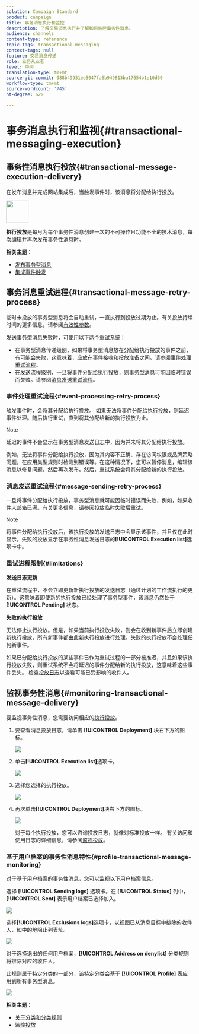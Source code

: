 ```yaml
---
solution: Campaign Standard
product: campaign
title: 事务消息执行和监控
description: 了解交易消息执行并了解如何监控事务性消息。
audience: channels
content-type: reference
topic-tags: transactional-messaging
context-tags: null
feature: 交易消息传递
role: 业务从业者
level: 中间
translation-type: tm+mt
source-git-commit: 088b49931ee5047fa6b949813ba17654b1e10d60
workflow-type: tm+mt
source-wordcount: '745'
ht-degree: 62%

---
```



# 事务消息执行和监视{#transactional-messaging-execution}

## 事务性消息执行投放{#transactional-message-execution-delivery}

在发布消息并完成网站集成后，当触发事件时，该消息将分配给执行投放。

<img src="assets/do-not-localize/icon_concepts.svg" width="60px">

**执行投放**&#x200B;是每月为每个事务性消息创建一次的不可操作且功能不全的技术消息，每次编辑并再次发布事务性消息时。

**相关主题**：
* [发布事务型消息](../../channels/using/publishing-transactional-message.md#publishing-a-transactional-message)
* [集成事件触发](../../channels/using/getting-started-with-transactional-msg.md#integrate-event-trigger)

## 事务消息重试进程{#transactional-message-retry-process}

临时未投放的事务型消息将会自动重试，一直执行到投放过期为止。有关投放持续时间的更多信息，请参阅[有效性参数](../../administration/using/configuring-email-channel.md#validity-period-parameters)。

发送事务型消息失败时，可使用以下两个重试系统：

* 在事务型消息传递级别，如果将事务型消息放在分配给执行投放的事件之前，有可能会失败，这意味着，应放在事件接收和投放准备之间。请参阅[事件处理重试流程](#event-processing-retry-process)。
* 在发送流程级别，一旦将事件分配给执行投放，则事务型消息可能因临时错误而失败。请参阅[消息发送重试流程](#message-sending-retry-process)。

### 事件处理重试流程{#event-processing-retry-process}

触发事件时，会将其分配给执行投放。 如果无法将事件分配给执行投放，则延迟事件处理。随后执行重试，直到将其分配给新的执行投放为止。

>[!NOTE]
>
>延迟的事件不会显示在事务型消息发送日志中，因为并未将其分配给执行投放。

例如，无法将事件分配给执行投放，因为其内容不正确、存在访问权限或品牌策略问题，在应用类型规则时检测到错误等。在这种情况下，您可以暂停消息，编辑该消息以修复问题，然后再次发布。然后，重试系统会将其分配给新的执行投放。

### 消息发送重试流程{#message-sending-retry-process}

一旦将事件分配给执行投放，事务型消息就可能因临时错误而失败，例如，如果收件人邮箱已满。有关更多信息，请参阅[投放临时失败后重试](../../sending/using/understanding-delivery-failures.md#retries-after-a-delivery-temporary-failure)。

>[!NOTE]
>
>将事件分配给执行投放后，该执行投放的发送日志中会显示该事件，并且仅在此时显示。失败的投放显示在事务性消息发送日志的&#x200B;**[!UICONTROL Execution list]**&#x200B;选项卡中。

### 重试进程限制{#limitations}

**发送日志更新**

在重试流程中，不会立即更新新执行投放的发送日志（通过计划的工作流执行的更新）。这意味着即使新的执行投放已经处理了事务型事件，该消息仍然处于 **[!UICONTROL Pending]** 状态。

**失败的执行投放**

无法停止执行投放。但是，如果当前执行投放失败，则会在收到新事件后立即创建新执行投放，所有新事件都由此新执行投放进行处理。失败的执行投放不会处理任何新事件。

如果已分配给执行投放的某些事件已作为重试过程的一部分被推迟，并且如果该执行投放失败，则重试系统不会将延迟的事件分配给新的执行投放，这意味着这些事件丢失。 检查[投放日志](#monitoring-transactional-message-delivery)以查看可能已受影响的收件人。

## 监视事务性消息{#monitoring-transactional-message-delivery}

要监视事务性消息，您需要访问相应的[执行投放](#transactional-message-execution-delivery)。

1. 要查看消息投放日志，请单击 **[!UICONTROL Deployment]** 块右下方的图标。

   ![](assets/message-center_access_logs.png)

1. 单击&#x200B;**[!UICONTROL Execution list]**&#x200B;选项卡。

   ![](assets/message-center_execution_tab.png)

1. 选择您选择的执行投放。

   ![](assets/message-center_execution_delivery.png)

1. 再次单击&#x200B;**[!UICONTROL Deployment]**&#x200B;块右下方的图标。

   ![](assets/message-center_execution_access_logs.png)

   对于每个执行投放，您可以咨询投放日志，就像对标准投放一样。 有关访问和使用日志的详细信息，请参阅[监视投放](../../sending/using/monitoring-a-delivery.md)。

### 基于用户档案的事务性消息特性{#profile-transactional-message-monitoring}

对于基于用户档案的事务性消息，您可以监视以下用户档案信息。

选择 **[!UICONTROL Sending logs]** 选项卡。在 **[!UICONTROL Status]** 列中，**[!UICONTROL Sent]** 表示用户档案已选择加入。

![](assets/message-center_marketing_sending_logs.png)

选择&#x200B;**[!UICONTROL Exclusions logs]**&#x200B;选项卡，以视图已从消息目标中排除的收件人，如中的地阻止列表址。

![](assets/message-center_marketing_exclusion_logs.png)

对于选择退出的任何用户档案，**[!UICONTROL Address on denylist]** 分类规则将排除对应的收件人。

此规则属于特定分类的一部分，该特定分类会基于 **[!UICONTROL Profile]** 表应用到所有事务型消息。

![](assets/message-center_marketing_typology.png)

**相关主题**：

* [关于分类和分类规则](../../sending/using/about-typology-rules.md)
* [监控投放](../../sending/using/monitoring-a-delivery.md)
